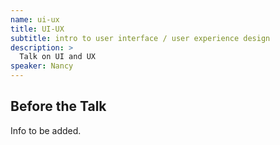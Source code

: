 ```yaml
---
name: ui-ux
title: UI-UX
subtitle: intro to user interface / user experience design
description: >
  Talk on UI and UX
speaker: Nancy
---
```


## Before the Talk

Info to be added.
